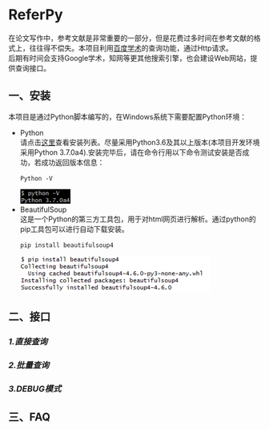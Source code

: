 # ReferPy
在论文写作中，参考文献是非常重要的一部分，但是花费过多时间在参考文献的格式上，往往得不偿失。本项目利用[百度学术](http://xueshu.baidu.com/)的查询功能，通过Http请求。<br>
后期有时间会支持Google学术，知网等更其他搜索引擎，也会建设Web网站，提供查询接口。

## 一、安装
本项目是通过Python脚本编写的，在Windows系统下需要配置Python环境：
* Python<br>
	请点击[这里](https://www.python.org/downloads/)查看安装列表。尽量采用Python3.6及其以上版本(本项目开发环境采用Python 3.7.0a4).安装完毕后，请在命令行用以下命令测试安装是否成功，若成功返回版本信息：
	```
	Python -V
	```
	![Python版本测试](icon/python-version.bmp)
* BeautifulSoup<br>
	这是一个Python的第三方工具包，用于对html网页进行解析。通过python的pip工具包可以进行自动下载安装。
	```
	pip install beautifulsoup4
	```
	![bs4安装](icon/install-bs4.png)
	
## 二、接口

### *1.直接查询*

### *2.批量查询*

### *3.DEBUG模式*

## 三、FAQ

